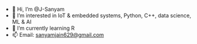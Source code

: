 - 👋 Hi, I’m @J-Sanyam
- 👀 I’m interested in IoT & embedded systems, Python, C++, data science, ML & AI
- 🌱 I’m currently learning R
- 📫 Email: sanyamjain629@gmail.com

<!---
J-Sanyam/J-Sanyam is a ✨ special ✨ repository because its `README.md` (this file) appears on your GitHub profile.
You can click the Preview link to take a look at your changes.
--->
